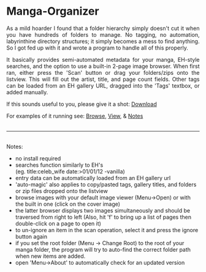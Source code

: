 Manga-Organizer
===============

<p align="justify">As a mild hoarder I found that a folder hierarchy simply doesn't cut it when you have hundreds of folders to manage. No tagging, no automation, labyrinthine directory structures; it simply becomes a mess to find anything. So I got fed up with it and wrote a program to handle all of this properly.</p>

<p align="justify">It basically provides semi-automated metadata for your manga, EH-style searches, and the option to use a built-in 2-page image browser. When first ran, either press the 'Scan' button or drag your folders/zips onto the listview. This will fill out the artist, title, and page count fields. Other tags can be loaded from an EH gallery URL, dragged into the 'Tags' textbox, or added manually.</p>

If this sounds useful to you, please give it a shot: <a href="https://dl.dropboxusercontent.com/u/103899726/Manga%20Organizer.exe">Download</a>

For examples of it running see: <a href="https://raw.github.com/Nagru/Manga-Organizer/master/Nagru - Manga Organizer/Resources/Prv_Browse.png" target="_blank">Browse</a>, <a href="https://raw.github.com/Nagru/Manga-Organizer/master/Nagru - Manga Organizer/Resources/Prv_View.jpg" target="_blank">View</a>, & <a href="https://raw.github.com/Nagru/Manga-Organizer/master/Nagru - Manga Organizer/Resources/Prv_Notes.png" target="_blank">Notes</a>
<br><br><hr><br>
Notes:
- no install required
- searches function similarly to EH's<br />
  (eg. title:celeb_wife date:>01/01/12 -vanilla)
- entry data can be automatically loaded from an EH gallery url
- 'auto-magic' also applies to copy/pasted tags, gallery titles, and folders or zip files dropped onto the listview
- browse images with your default image viewer (Menu->Open) or with the built in one (click on the cover image)
- the latter browser displays two images simultaneously and should be traversed from right to left (Also, hit 'f' to bring up a list of pages then double-click on a page to open it)
- to un-ignore an item in the scan operation, select it and press the ignore button again
- if you set the root folder (Menu -> Change Root) to the root of your manga folder, the program will try to auto-find the correct folder path when new items are added.
- open 'Menu->About' to automatically check for an updated version